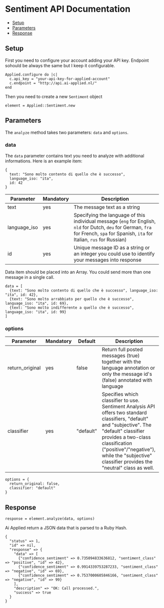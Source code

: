 # Sentiment API Documentation

- [Setup](#setup)
- [Parameters](#parameters)
- [Response](#response)

## Setup

First you need to configure your account adding your API key. Endpoint sohould be always the same but I keep it configurable.

```
Applied.configure do |c|
  c.api_key = "your-api-key-for-applied-account"
  c.endpoint = "http://api.ai-applied.nl/"
end
```

Then you need to create a new ```Sentiment``` object

```
element = Applied::Sentiment.new
```

## Parameters

The ```analyze``` method takes two parameters: ```data``` and ```options```.

### data

The ```data``` parameter contains text you need to analyze with additional informations. Here is an example item:

```
{
  text: "Sono molto contento di quello che è successo",
  language_iso: "ita",
  id: 42
}
```

| Parameter | Mandatory | Description |
| --------- | --------- | ----------- |
| text | yes | The message text as a string |
| language_iso | yes | Specifying the language of this individual message (```eng``` for English, ```nld``` for Dutch, ```deu``` for German, ```fra``` for French, ```spa``` for Spanish, ```ita``` for Italian, ```rus``` for Russian) |
| id | yes | Unique message ID as a string or an integer you could use to identify your messages into response |

Data item should be placed into an Array.
You could send more than one message in a single call.

```
data = [
  {text: "Sono molto contento di quello che è successo", language_iso: "ita", id: 42},
  {text: "Sono molto arrabbiato per quello che è successo", language_iso: "ita", id: 69},
  {text: "Sono molto indifferente a quello che è successo", language_iso: "ita", id: 99}
]
```

### options

| Parameter | Mandatory | Default | Description |
| --------- | --------- | ------- | ----------- |
| return_original | yes | false | Return full posted messages (true) together with the language annotation or only the message id's (false) annotated with language |
| classifier | yes | "default" | Specifies which classifier to use. Sentiment Analysis API offers two standard classifiers, "default" and "subjective". The "default" classifier provides a two-class classification ("positive"/"negative"), while the "subjective" classifier provides the "neutral" class as well. |

```
options = {
  return_original: false, 
  classifier: "default"
}
```

## Response

```
response = element.analyze(data, options)
```

Ai Applied return a JSON data that is parsed to a Ruby Hash.

```
{
  "status" => 1, 
  "id" => nil, 
  "response" => {
    "data" => [
      {"confidence_sentiment" => 0.735094833636812, "sentiment_class" => "positive", "id" => 42}, 
      {"confidence_sentiment" => 0.9914339753287233, "sentiment_class" => "negative", "id" => 69}, 
      {"confidence_sentiment" => 0.7537000605846166, "sentiment_class" => "negative", "id" => 99}
    ], 
    "description" => "OK: Call processed.", 
    "success" => true
  }
}
```